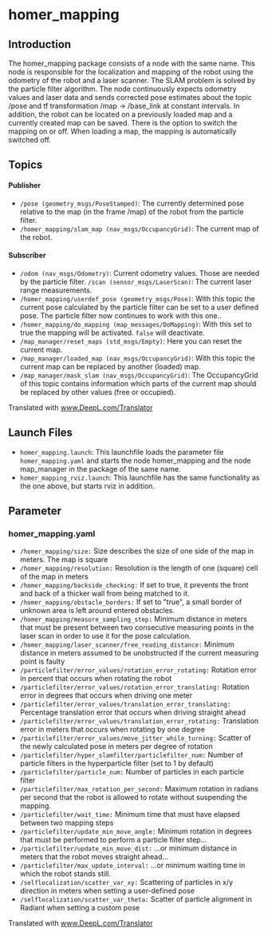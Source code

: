 # homer_mapping

## Introduction 

The homer_mapping package consists of a node with the same name. This node is responsible for the localization and mapping of the robot using the odometry of the robot and a laser scanner. The SLAM problem is solved by the particle filter algorithm. The node continuously expects odometry values and laser data and sends corrected pose estimates about the topic /pose and tf transformation /map -> /base_link at constant intervals. In addition, the robot can be located on a previously loaded map and a currently created map can be saved. There is the option to switch the mapping on or off. When loading a map, the mapping is automatically switched off.

## Topics 


#### Publisher 
* `/pose (geometry_msgs/PoseStamped)`: The currently determined pose relative to the map (in the frame /map) of the robot from the particle filter.
* `/homer_mapping/slam_map (nav_msgs/OccupancyGrid)`: The current map of the robot.



#### Subscriber

* `/odom (nav_msgs/Odometry)`: Current odometry values. Those are needed by the particle filter.
  `/scan (sensor_msgs/LaserScan)`: The current laser range measurements.
* `/homer_mapping/userdef_pose (geometry_msgs/Pose)`: With this topic the current pose calculated by the particle filter can be set to a user defined pose. The particle filter now continues to work with this one..
* `/homer_mapping/do_mapping (map_messages/DoMapping)`: With this set to true the mapping will be activated. `false` will deactivate.
* `/map_manager/reset_maps (std_msgs/Empty)`: Here you can reset the current map.
* `/map_manager/loaded_map (nav_msgs/OccupancyGrid)`: With this topic the current map can be replaced by another (loaded) map.
* `/map_manager/mask_slam (nav_msgs/OccupancyGrid)`: The OccupancyGrid of this topic contains information which parts of the current map should be replaced by other values (free or occupied).

Translated with www.DeepL.com/Translator

## Launch Files 

* `homer_mapping.launch`: This launchfile loads the parameter file `homer_mapping.yaml` and starts the node homer_mapping and the node map_manager in the package of the same name.
* `homer_mapping_rviz.launch`: This launchfile has the same functionality as the one above, but starts rviz in addition.

## Parameter 


### homer_mapping.yaml



* `/homer_mapping/size:` Size describes the size of one side of the map in meters. The map is square
* `/homer_mapping/resolution:` Resolution is the length of one (square) cell of the map in meters
* `/homer_mapping/backside_checking:` If set to true, it prevents the front and back of a thicker wall from being matched to it.
* `/homer_mapping/obstacle_borders:` If set to "true", a small border of unknown area is left around entered obstacles.
* `/homer_mapping/measure_sampling_step:` Minimum distance in meters that must be present between two consecutive measuring points in the laser scan in order to use it for the pose calculation.
* `/homer_mapping/laser_scanner/free_reading_distance:` Minimum distance in meters assumed to be unobstructed if the current measuring point is faulty
* `/particlefilter/error_values/rotation_error_rotating:` Rotation error in percent that occurs when rotating the robot
* `/particlefilter/error_values/rotation_error_translating:` Rotation error in degrees that occurs when driving one meter
* `/particlefilter/error_values/translation_error_translating:` Percentage translation error that occurs when driving straight ahead
* `/particlefilter/error_values/translation_error_rotating:` Translation error in meters that occurs when rotating by one degree
* `/particlefilter/error_values/move_jitter_while_turning:` Scatter of the newly calculated pose in meters per degree of rotation
* `/particlefilter/hyper_slamfilter/particlefilter_num:` Number of particle filters in the hyperparticle filter (set to 1 by default)
* `/particlefilter/particle_num:` Number of particles in each particle filter
* `/particlefilter/max_rotation_per_second:` Maximum rotation in radians per second that the robot is allowed to rotate without suspending the mapping.
* `/particlefilter/wait_time:` Minimum time that must have elapsed between two mapping steps
* `/particlefilter/update_min_move_angle:` Minimum rotation in degrees that must be performed to perform a particle filter step...
* `/particlefilter/update_min_move_dist:` ...or minimum distance in meters that the robot moves straight ahead...
* `/particlefilter/max_update_interval:` ...or minimum waiting time in which the robot stands still.
* `/selflocalization/scatter_var_xy:` Scattering of particles in x/y direction in meters when setting a user-defined pose
* `/selflocalization/scatter_var_theta:` Scatter of particle alignment in Radiant when setting a custom pose

Translated with www.DeepL.com/Translator


